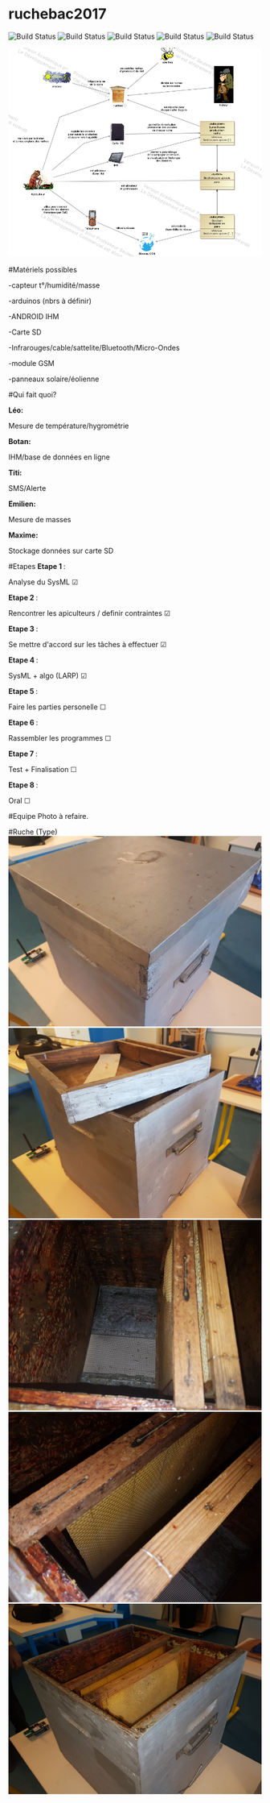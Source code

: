 # ruchebac2017
![Build Status](https://img.shields.io/badge/Emilien-20-yellow.svg?style=flat)
![Build Status](https://img.shields.io/badge/Titi-20-blue.svg?style=flat)
![Build Status](https://img.shields.io/badge/Maxime-20-blue.svg?style=flat)
![Build Status](https://img.shields.io/badge/Leo-20-yellow.svg?style=flat)
![Build Status](https://img.shields.io/badge/Botan-40-red.svg?style=flat)

<img src="graph.png"/>


#Matériels possibles

<p>-capteur t°/humidité/masse </p>
<p>-arduinos (nbrs à définir)  </p>
<p>-ANDROID IHM  </p>
<p>-Carte SD  </p>
<p>-Infrarouges/cable/sattelite/Bluetooth/Micro-Ondes  </p>
<p>-module GSM </p>
<p>-panneaux solaire/éolienne   </p>


#Qui fait quoi?

<b>Léo: </b><p>Mesure de température/hygrométrie </p>
<b>Botan: </b><p>IHM/base de données en ligne </p>
<b>Titi: </b><p>SMS/Alerte </p>
<b>Emilien: </b><p>Mesure de masses  </p>
<b>Maxime: </b><p>Stockage données sur carte SD </p>


#Etapes
<b>Etape 1 </b> : <p>Analyse du SysML &#9745; </p>
<b>Etape 2 </b> : <p>Rencontrer les apiculteurs / definir contraintes &#9745;</p>
<b>Etape 3 </b> : <p>Se mettre d'accord sur les tâches à effectuer &#9745;</p>
<b>Etape 4 </b> : <p>SysML + algo (LARP) &#9745;</p>
<b>Etape 5 </b> : <p>Faire les parties personelle &#9744;</p>
<b>Etape 6 </b> : <p>Rassembler les programmes &#9744;</p>
<b>Etape 7 </b> : <p>Test + Finalisation &#9744;</p>
<b>Etape 8 </b> : <p>Oral &#9744;</p>

#Equipe
Photo à refaire.

#Ruche (Type)
<img src="images/20161214_101843.jpg"/>
<img src="images/20161214_101950.jpg"/>
<img src="images/20161214_102004.jpg"/>
<img src="images/20161214_102014.jpg"/>
<img src="images/20161214_102024.jpg"/>
